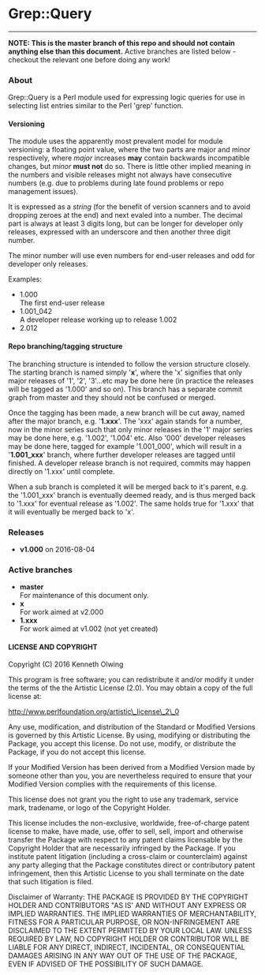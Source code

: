 # Grep::Query
---
**NOTE: This is the master branch of this repo and should not contain anything else than this document.** Active branches are listed below - checkout the relevant one before doing any work!  

### About
Grep::Query is a Perl module used for expressing logic queries for use in selecting list entries similar to the Perl 'grep' function.

#### Versioning
The module uses the apparently most prevalent model for module versioning: a floating point value, where the two parts are major and minor respectively, where _major_ increases **may** contain backwards incompatible changes, but _minor_ **must not** do so. There is little other implied meaning in the numbers and visible releases might not always have consecutive numbers (e.g. due to problems during late found problems or repo management issues).

It is expressed as a _string_ (for the benefit of version scanners and to avoid dropping zeroes at the end) and next evaled into a number. The decimal part is always at least 3 digits long, but can be longer for developer only releases, expressed with an underscore and then another three digit number.  

The minor number will use even numbers for end-user releases and odd for developer only releases.  

Examples:  
  * 1.000  
    The first end-user release  
  * 1.001_042  
    A developer release working up to release 1.002  
  * 2.012

#### Repo branching/tagging structure
The branching structure is intended to follow the version structure closely. The starting branch is named simply '**x**', where the 'x' signifies that only major releases of '1', '2', '3'...etc may be done here (in practice the releases will be tagged as '1.000' and so on). This branch has a separate commit graph from master and they should not be confused or merged.

Once the tagging has been made, a new branch will be cut away, named after the major branch, e.g. '**1.xxx**'. The 'xxx' again stands for a number, now in the minor series such that only minor releases in the '1' major series may be done here, e.g. '1.002', '1.004' etc. Also '000' developer releases may be done here, tagged for example '1.001_000', which will result in a '**1.001_xxx**' branch, where further developer releases are tagged until finished. A developer release branch is not required, commits may happen directly on '1.xxx' until complete.

When a sub branch is completed it will be merged back to it's parent, e.g. the '1.001_xxx' branch is eventually deemed ready, and is thus merged back to '1.xxx' for eventual release as '1.002'. The same holds true for '1.xxx' that it will eventually be merged back to 'x'.

### Releases
  * **v1.000** on 2016-08-04

### Active branches
  * **master**  
    For maintenance of this document only.
  * **x**  
    For work aimed at v2.000
  * **1.xxx**  
    For work aimed at v1.002 (not yet created)

#### LICENSE AND COPYRIGHT

Copyright (C) 2016 Kenneth Olwing

This program is free software; you can redistribute it and/or modify it
under the terms of the the Artistic License (2.0). You may obtain a
copy of the full license at:

http://www.perlfoundation.org/artistic\_license\_2\_0

Any use, modification, and distribution of the Standard or Modified
Versions is governed by this Artistic License. By using, modifying or
distributing the Package, you accept this license. Do not use, modify,
or distribute the Package, if you do not accept this license.

If your Modified Version has been derived from a Modified Version made
by someone other than you, you are nevertheless required to ensure that
your Modified Version complies with the requirements of this license.

This license does not grant you the right to use any trademark, service
mark, tradename, or logo of the Copyright Holder.

This license includes the non-exclusive, worldwide, free-of-charge
patent license to make, have made, use, offer to sell, sell, import and
otherwise transfer the Package with respect to any patent claims
licensable by the Copyright Holder that are necessarily infringed by the
Package. If you institute patent litigation (including a cross-claim or
counterclaim) against any party alleging that the Package constitutes
direct or contributory patent infringement, then this Artistic License
to you shall terminate on the date that such litigation is filed.

Disclaimer of Warranty: THE PACKAGE IS PROVIDED BY THE COPYRIGHT HOLDER
AND CONTRIBUTORS "AS IS' AND WITHOUT ANY EXPRESS OR IMPLIED WARRANTIES.
THE IMPLIED WARRANTIES OF MERCHANTABILITY, FITNESS FOR A PARTICULAR
PURPOSE, OR NON-INFRINGEMENT ARE DISCLAIMED TO THE EXTENT PERMITTED BY
YOUR LOCAL LAW. UNLESS REQUIRED BY LAW, NO COPYRIGHT HOLDER OR
CONTRIBUTOR WILL BE LIABLE FOR ANY DIRECT, INDIRECT, INCIDENTAL, OR
CONSEQUENTIAL DAMAGES ARISING IN ANY WAY OUT OF THE USE OF THE PACKAGE,
EVEN IF ADVISED OF THE POSSIBILITY OF SUCH DAMAGE.
